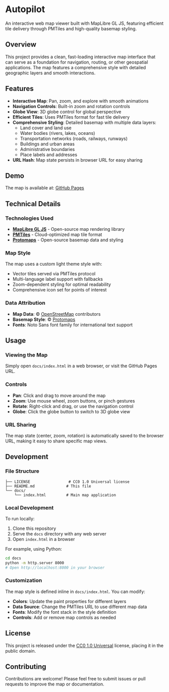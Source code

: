 # Autopilot

An interactive web map viewer built with MapLibre GL JS, featuring efficient tile delivery through PMTiles and high-quality basemap styling.

## Overview

This project provides a clean, fast-loading interactive map interface that can serve as a foundation for navigation, routing, or other geospatial applications. The map features a comprehensive style with detailed geographic layers and smooth interactions.

## Features

- **Interactive Map**: Pan, zoom, and explore with smooth animations
- **Navigation Controls**: Built-in zoom and rotation controls
- **Globe View**: 3D globe control for global perspective
- **Efficient Tiles**: Uses PMTiles format for fast tile delivery
- **Comprehensive Styling**: Detailed basemap with multiple data layers:
  - Land cover and land use
  - Water bodies (rivers, lakes, oceans)
  - Transportation networks (roads, railways, runways)
  - Buildings and urban areas
  - Administrative boundaries
  - Place labels and addresses
- **URL Hash**: Map state persists in browser URL for easy sharing

## Demo

The map is available at: [GitHub Pages](https://hfu.github.io/autopilot/)

## Technical Details

### Technologies Used

- **[MapLibre GL JS](https://maplibre.org/)** - Open-source map rendering library
- **[PMTiles](https://github.com/protomaps/PMTiles)** - Cloud-optimized map tile format
- **[Protomaps](https://protomaps.com/)** - Open-source basemap data and styling

### Map Style

The map uses a custom light theme style with:
- Vector tiles served via PMTiles protocol
- Multi-language label support with fallbacks
- Zoom-dependent styling for optimal readability
- Comprehensive icon set for points of interest

### Data Attribution

- **Map Data**: © [OpenStreetMap](https://openstreetmap.org) contributors
- **Basemap Style**: © [Protomaps](https://github.com/protomaps/basemaps)
- **Fonts**: Noto Sans font family for international text support

## Usage

### Viewing the Map

Simply open `docs/index.html` in a web browser, or visit the GitHub Pages URL.

### Controls

- **Pan**: Click and drag to move around the map
- **Zoom**: Use mouse wheel, zoom buttons, or pinch gestures
- **Rotate**: Right-click and drag, or use the navigation control
- **Globe**: Click the globe button to switch to 3D globe view

### URL Sharing

The map state (center, zoom, rotation) is automatically saved to the browser URL, making it easy to share specific map views.

## Development

### File Structure

```
├── LICENSE                 # CC0 1.0 Universal license
├── README.md              # This file
└── docs/
    └── index.html         # Main map application
```

### Local Development

To run locally:

1. Clone this repository
2. Serve the `docs` directory with any web server
3. Open `index.html` in a browser

For example, using Python:
```bash
cd docs
python -m http.server 8000
# Open http://localhost:8000 in your browser
```

### Customization

The map style is defined inline in `docs/index.html`. You can modify:
- **Colors**: Update the paint properties for different layers
- **Data Source**: Change the PMTiles URL to use different map data
- **Fonts**: Modify the font stack in the style definition
- **Controls**: Add or remove map controls as needed

## License

This project is released under the [CC0 1.0 Universal](LICENSE) license, placing it in the public domain.

## Contributing

Contributions are welcome! Please feel free to submit issues or pull requests to improve the map or documentation.